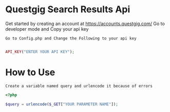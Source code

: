 # Questgig Search Results Api

Get started by creating an account at https://accounts.questgig.com/ 
Go to developer mode and Copy your api key
```
Go to Config.php and Change the Following to your api key

```

```php

API_KEY("ENTER YOUR API KEY");

```

# How to Use

```
Create a variable named query and urlencode it because of errors

```

```php
<?php

$query = urlencode($_GET["YOUR PARAMETER NAME"]);

```
